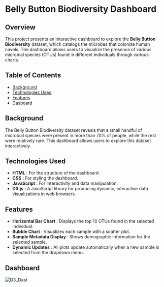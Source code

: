 
# Belly Button Biodiversity Dashboard

## Overview

This project presents an interactive dashboard to explore the **Belly Button Biodiversity** dataset, which catalogs the microbes that colonize human navels. The dashboard allows users to visualize the presence of various microbial species (OTUs) found in different individuals through various charts.

## Table of Contents

* [Background](#background)
* [Technologies Used](#technologies-used)
* [Features](#features)
* [Dasboard](#dashboard)

## Background

The Belly Button Biodiversity dataset reveals that a small handful of microbial species were present in more than 70% of people, while the rest were relatively rare. This dashboard allows users to explore this dataset interactively.

## Technologies Used

* **HTML** : For the structure of the dashboard.
* **CSS** : For styling the dashboard.
* **JavaScript** : For interactivity and data manipulation.
* **D3.js** : A JavaScript library for producing dynamic, interactive data visualizations in web browsers.

## Features

* **Horizontal Bar Chart** : Displays the top 10 OTUs found in the selected individual.
* **Bubble Chart** : Visualizes each sample with a scatter plot.
* **Sample Metadata Display** : Shows demographic information for the selected sample.
* **Dynamic Updates** : All plots update automatically when a new sample is selected from the dropdown menu.

## Dashboard
![D3_Dast](Challenges\belly-button-challenge\module14-dashboard.png)